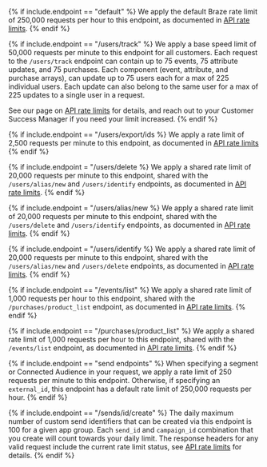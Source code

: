 
<!---DEFAULT RATE LIMIT-->

{% if include.endpoint == "default" %}
We apply the default Braze rate limit of 250,000 requests per hour to this endpoint, as documented in [API rate limits]({{site.baseurl}}/api/api_limits/).
{% endif %}

<!---/users/track-->

{% if include.endpoint == "/users/track" %}
We apply a base speed limit of 50,000 requests per minute to this endpoint for all customers. Each request to the `/users/track` endpoint can contain up to 75 events, 75 attribute updates, and 75 purchases. Each component (event, attribute, and purchase arrays), can update up to 75 users each for a max of 225 individual users. Each update can also belong to the same user for a max of 225 updates to a single user in a request. 

See our page on [API rate limits]({{site.baseurl}}api/api_limits/) for details, and reach out to your Customer Success Manager if you need your limit increased.
{% endif %}

<!---/users/export/ids-->

{% if include.endpoint == "/users/export/ids %}
We apply a rate limit of 2,500 requests per minute to this endpoint, as documented in [API rate limits]({{site.baseurl}}/api/api_limits/)
{% endif %}

<!---/users/delete-->

{% if include.endpoint = "/users/delete %}
We apply a shared rate limit of 20,000 requests per minute to this endpoint, shared with the `/users/alias/new` and `/users/identify` endpoints, as documented in [API rate limits]({{site.baseurl}}/api/api_limits/).
{% endif %}

<!---/users/alias/new-->

{% if include.endpoint = "/users/alias/new %}
We apply a shared rate limit of 20,000 requests per minute to this endpoint, shared with the `/users/delete` and `/users/identify` endpoints, as documented in [API rate limits]({{site.baseurl}}/api/api_limits/).
{% endif %}

<!---/users/identify-->

{% if include.endpoint = "/users/identify %}
We apply a shared rate limit of 20,000 requests per minute to this endpoint, shared with the `/users/alias/new` and `/users/delete` endpoints, as documented in [API rate limits]({{site.baseurl}}/api/api_limits/).
{% endif %}

<!---/events/list-->

{% if include.endpoint == "/events/list" %}
We apply a shared rate limit of 1,000 requests per hour to this endpoint, shared with the `/purchases/product_list` endpoint, as documented in [API rate limits]({{site.baseurl}}/api/api_limits/).
{% endif %}

<!---/purchases/product_list-->

{% if include.endpoint == "/purchases/product_list" %}
We apply a shared rate limit of 1,000 requests per hour to this endpoint, shared with the `/events/list` endpoint, as documented in [API rate limits]({{site.baseurl}}/api/api_limits/).
{% endif %}

<!---/messages/send-->
<!---/campaigns/trigger/send-->
<!---/canvas/trigger/send-->

{% if include.endpoint == "send endpoints" %}
When specifying a segment or Connected Audience in your request, we apply a rate limit of 250 requests per minute to this endpoint. Otherwise, if specifying an `external_id`, this endpoint has a default rate limit of 250,000 requests per hour.
{% endif %}

<!---/sends/id/create-->

{% if include.endpoint == "/sends/id/create" %}
The daily maximum number of custom send identifiers that can be created via this endpoint is 100 for a given app group. Each `send_id` and `campaign_id` combination that you create will count towards your daily limit. The response headers for any valid request include the current rate limit status, see [API rate limits]({{site.baseurl}}/api/api_limits/) for details.
{% endif %}